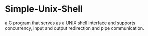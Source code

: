 # Simple-Unix-Shell
a C program that serves as a UNIX shell interface and supports concurrency, input and output redirection and pipe communication.
